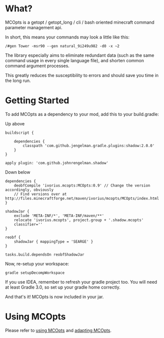 # What?

MCOpts is a getopt / getopt_long / cli / bash oriented minecraft command parameter management api.

In short, this means your commands may look a little like this:

    /#gen Tower -msr90 --gen natural_9i249u982 -d0 -x ~2

The library especially aims to eliminate redundant data (such as the same command usage in every single language file), and shorten common command argument processes. 

This greatly reduces the susceptibility to errors and should save you time in the long run.

# Getting Started

To add MCOpts as a dependency to your mod, add this to your build.gradle:

Up above

    buildscript {

        dependencies {
            classpath 'com.github.jengelman.gradle.plugins:shadow:2.0.0'
        }
    }

    apply plugin: 'com.github.johnrengelman.shadow'

Down below

    dependencies {
        deobfCompile 'ivorius.mcopts:MCOpts:0.9' // Change the version accordingly, obviously
        // Find versions over at http://files.minecraftforge.net/maven/ivorius/mcopts/MCOpts/index.html
    }

    shadowJar {
        exclude 'META-INF/*', 'META-INF/maven/**'
        relocate 'ivorius.mcopts', project.group + '.shadow.mcopts'
        classifier=''
    }

    reobf {
        shadowJar { mappingType = 'SEARGE' }
    }

    tasks.build.dependsOn reobfShadowJar

Now, re-setup your workspace:

    gradle setupDecompWorkspace
    
If you use IDEA, remember to refresh your gradle project too. You will need at least Gradle 3.0, so set up your gradle home correctly.

And that's it! MCOpts is now included in your jar.

# Using MCOpts

Please refer to [using MCOpts](https://github.com/Ivorforce/MCOpts/wiki/Using-MCOpts) and [adapting MCOpts](https://github.com/Ivorforce/MCOpts/wiki/Adapting-MCOpts).
